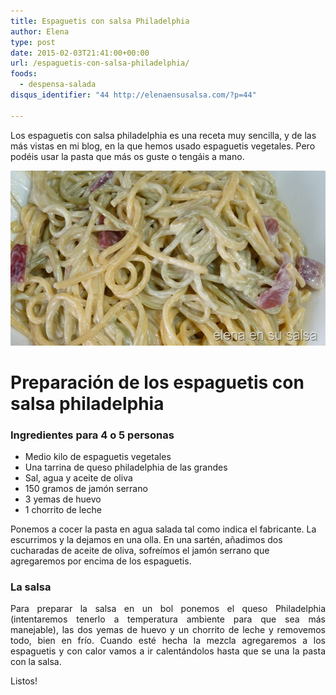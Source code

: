```yaml
---
title: Espaguetis con salsa Philadelphia
author: Elena
type: post
date: 2015-02-03T21:41:00+00:00
url: /espaguetis-con-salsa-philadelphia/
foods:
  - despensa-salada
disqus_identifier: "44 http://elenaensusalsa.com/?p=44"

---
```

Los espaguetis con salsa philadelphia es una receta muy sencilla, y de las más vistas en mi blog, en la que hemos usado espaguetis vegetales. Pero podéis usar la pasta que más os guste o tengáis a mano.

[<img class="alignnone size-full wp-image-289" src="/2018/03/P1050902_thumb-25255B4-25255D.jpg" alt="" width="557" height="280" />][1]

# Preparación de los espaguetis con salsa philadelphia

### Ingredientes para 4 o 5 personas

  * Medio kilo de espaguetis vegetales
  * Una tarrina de queso philadelphia de las grandes
  * Sal, agua y aceite de oliva
  * 150 gramos de jamón serrano
  * 3 yemas de huevo
  * 1 chorrito de leche

Ponemos a cocer la pasta en agua salada tal como indica el fabricante. La escurrimos y la dejamos en una olla. En una sartén, añadimos dos cucharadas de aceite de oliva, sofreímos el jamón serrano que agregaremos por encima de los espaguetis.

### La salsa

<p align="justify">
  Para preparar la salsa en un bol ponemos el queso Philadelphia (intentaremos tenerlo a temperatura ambiente para que sea más manejable), las dos yemas de huevo y un chorrito de leche y removemos todo, bien en frío. Cuando esté hecha la mezcla agregaremos a los espaguetis y con calor vamos a ir calentándolos hasta que se una la pasta con la salsa.
</p>

<p align="justify">
  Listos!
</p>

 [1]: /2018/03/P1050902_thumb-25255B4-25255D.jpg
